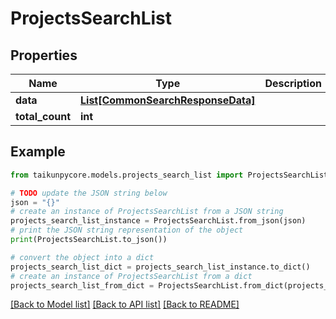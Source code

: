 # ProjectsSearchList


## Properties

Name | Type | Description | Notes
------------ | ------------- | ------------- | -------------
**data** | [**List[CommonSearchResponseData]**](CommonSearchResponseData.md) |  | [optional] 
**total_count** | **int** |  | [optional] 

## Example

```python
from taikunpycore.models.projects_search_list import ProjectsSearchList

# TODO update the JSON string below
json = "{}"
# create an instance of ProjectsSearchList from a JSON string
projects_search_list_instance = ProjectsSearchList.from_json(json)
# print the JSON string representation of the object
print(ProjectsSearchList.to_json())

# convert the object into a dict
projects_search_list_dict = projects_search_list_instance.to_dict()
# create an instance of ProjectsSearchList from a dict
projects_search_list_from_dict = ProjectsSearchList.from_dict(projects_search_list_dict)
```
[[Back to Model list]](../README.md#documentation-for-models) [[Back to API list]](../README.md#documentation-for-api-endpoints) [[Back to README]](../README.md)


